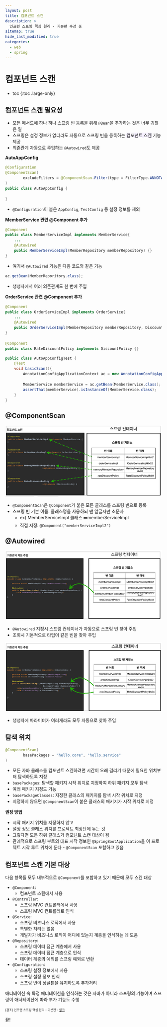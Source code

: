 ```yaml
---
layout: post
title: 컴포넌트 스캔
description: >
  인프런 스프링 핵심 원리 - 기본편 수강 중
sitemap: true
hide_last_modified: true
categories:
  - web
  - spring
---
```


# 컴포넌트 스캔

* toc
{:toc .large-only}

## 컴포넌트 스캔 필요성

- 모든 메서드에 하나 하나 스프링 빈 등록을 위해 `@Bean`을 추가하는 것은 너무 귀찮은 일
- 스프링은 설정 정보가 없더라도 자동으로 스프링 빈을 등록하는 <span style='background-color: #f5f0ff'>컴포넌트 스캔</span> 기능 제공
- 의존관계 자동으로 주입하는 `@Autowired`도 제공

__AutoAppConfig__

```java
@Configuration
@ComponentScan(
        excludeFilters = @ComponentScan.Filter(type = FilterType.ANNOTATION, classes = Configuration.class)
)
public class AutoAppConfig {

}
```
- `@Configuration`이 붙은 `AppConfig`, `TestConfig` 등 설정 정보를 제외

__MemberService 관련 @Component 추가__

```java
@Component
public class MemberServiceImpl implements MemberService{
    ...
    @Autowired
    public MemberServiceImpl(MemberRepository memberRepository) {}
}
```
- 여기서 `@Autowired` 기능은 다음 코드와 같은 기능
```java
ac.getBean(MemberReporitory.class);
```
- 생성자에서 여러 의존관계도 한 번에 주입

__OrderService 관련 @Component 추가__

```java
@Component
public class OrderServiceImpl implements OrderService{
    ...
    @Autowired
    public OrderServiceImpl(MemberRepository memberRepository, DiscountPolicy discountPolicy) {}
}

@Component
public class RateDiscountPolicy implements DiscountPolicy {}
```

```java
public class AutoAppConfigTest {
    @Test
    void basicScan(){
        AnnotationConfigApplicationContext ac = new AnnotationConfigApplicationContext(AutoAppConfig.class);

        MemberService memberService = ac.getBean(MemberService.class);
        assertThat(memberService).isInstanceOf(MemberService.class);
    }
}
```

## @ComponentScan

![그림1](/assets/img/spring/component.png)

- `@ComponentScan`은 `@Component`가 붙은 모든 클래스를 스프링 빈으로 등록
- 스프링 빈 기본 이름: 클래스명을 사용하되 맨 앞글자만 소문자
  - ex) MemberServiceImpl 클래스 ➡️memberServiceImpl
  - 직접 지정: `@Component("memberServiceImpl2")`

## @Autowired

![그림2](/assets/img/spring/autowired_di1.png)

- `@Autowired` 지정시 스프링 컨테이너가 자동으로 스프링 빈 찾아 주입
- 조회시 기본적으로 타입이 같은 빈을 찾아 주입

![그림3](/assets/img/spring/autowired_di2.png)

- 생성자에 파라미터가 여러개라도 모두 자동으로 찾아 주입

## 탐색 위치

```java
@ComponentScan(
        basePackages = "hello.core", "hello.service"
)
```
- 모든 자바 클래스를 컴포넌트 스캔하려면 시간이 오래 걸리기 때문에 필요한 위치부터 탐색하도록 지정
- `basePackages`: 탐색할 패키지 시작 위치로 지정하여 하위 패키지 모두 탐색
- 여러 패키지 지정도 가능
- `basePackageClasses`: 지정한 클래스의 패키지를 탐색 시작 위치로 지정
- 지정하지 않으면 `@ComponentScan`이 붙은 클래스의 패키지가 시작 위치로 지정

__권장 방법__

- 시작 패키지 위치를 지정하지 않고
- 설정 정보 클래스 위치를 프로젝트 최상단에 두는 것
- 그렇다면 모든 하위 클래스가 컴포넌트 스캔 대상이 됨
- 관례적으로 스프링 부트의 대표 시작 정보인 `@SpringBootApplication`을 이 프로젝트 시작 루트 위치에 둔다 - `@ComponentScan` 포함하고 있음

## 컴포넌트 스캔 기본 대상

다음 항목들 모두 내부적으로 `@Component`를 포함하고 있기 때문에 모두 스캔 대상
- `@Component`:
  - 컴포넌트 스캔에서 사용
- `@Controller`:
  - 스프링 MVC 컨트롤러에서 사용
  - 스프링 MVC 컨트롤러로 인식
- `@Service`:
  - 스프링 비즈니스 로직에서 사용
  - 특별한 처리는 없음
  - 개발자가 비즈니스 로직이 어디에 있는지 계층을 인식하는 데 도움
- `@Repository`:
  - 스프링 데이터 접근 계층에서 사용
  - 스프링 데이터 접근 계층으로 인식
  - 데이터 계층의 예외를 스프링 예외로 변환
- `@Configuration`:
  - 스프링 설정 정보에서 사용
  - 스프링 설정 정보 인식
  - 스프링 빈이 싱글톤을 유지하도록 추가처리

애너테이션 속 특정 애너테이션을 인식하는 것은 자바가 아니라 스프링의 기능이며 스프링이 애너테이션에 따라 부가 기능도 수행


<span style="font-size:70%">[참조] 인프런 스프링 핵심 원리 - 기본편 - [링크](https://www.inflearn.com/course/%EC%8A%A4%ED%94%84%EB%A7%81-%ED%95%B5%EC%8B%AC-%EC%9B%90%EB%A6%AC-%EA%B8%B0%EB%B3%B8%ED%8E%B8)</span>

끝!
